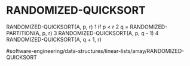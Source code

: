 # RANDOMIZED-QUICKSORT
RANDOMIZED-QUICKSORT(A, p, r)
1 if p < r 
2     q = RANDOMIZED-PARTITION(A, p, r)
3     RANDOMIZED-QUICKSORT(A, p, q -  1)
4     RANDOMIZED-QUICKSORT(A, q + 1, r)


#software-engineering/data-structures/linear-lists/array/RANDOMIZED-QUICKSORT
